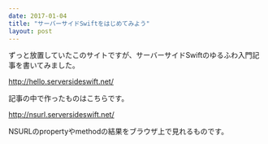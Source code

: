 ```yaml
---
date: 2017-01-04
title: "サーバーサイドSwiftをはじめてみよう"
layout: post
---
```


ずっと放置していたこのサイトですが、サーバーサイドSwiftのゆるふわ入門記事を書いてみました。

http://hello.serversideswift.net/

記事の中で作ったものはこちらです。

http://nsurl.serversideswift.net/ 

NSURLのpropertyやmethodの結果をブラウザ上で見れるものです。
